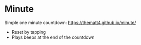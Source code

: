 # Minute

Simple one minute countdown: https://thematt4.github.io/minute/

  - Reset by tapping
  - Plays beeps at the end of the countdown

